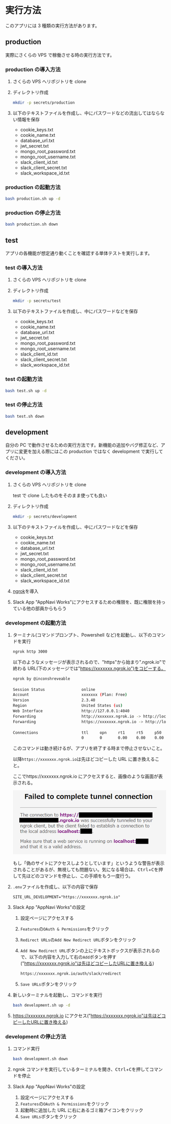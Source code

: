 # 実行方法

このアプリには 3 種類の実行方法があります。

## production

実際にさくらの VPS で稼働させる時の実行方法です。

### production の導入方法

1. さくらの VPS へリポジトリを clone
2. ディレクトリ作成

   ```sh
   mkdir -p secrets/production
   ```

3. 以下のテキストファイルを作成し、中にパスワードなどの流出してはならない情報を保存
   - cookie_keys.txt
   - cookie_name.txt
   - database_url.txt
   - jwt_secret.txt
   - mongo_root_password.txt
   - mongo_root_username.txt
   - slack_client_id.txt
   - slack_client_secret.txt
   - slack_workspace_id.txt

### production の起動方法

```sh
bash production.sh up -d
```

### production の停止方法

```sh
bash production.sh down
```

## test

アプリの各機能が想定通り動くことを確認する単体テストを実行します。

### test の導入方法

1. さくらの VPS へリポジトリを clone
2. ディレクトリ作成

   ```sh
   mkdir -p secrets/test
   ```

3. 以下のテキストファイルを作成し、中にパスワードなどを保存
   - cookie_keys.txt
   - cookie_name.txt
   - database_url.txt
   - jwt_secret.txt
   - mongo_root_password.txt
   - mongo_root_username.txt
   - slack_client_id.txt
   - slack_client_secret.txt
   - slack_workspace_id.txt

### test の起動方法

```sh
bash test.sh up -d
```

### test の停止方法

```sh
bash test.sh down
```

## development

自分の PC で動作させるための実行方法です。新機能の追加やバグ修正など、アプリに変更を加える際にはこの production ではなく development で実行してください。

### development の導入方法

1. さくらの VPS へリポジトリを clone

   test で clone したものをそのまま使っても良い

2. ディレクトリ作成

   ```sh
   mkdir -p secrets/development
   ```

3. 以下のテキストファイルを作成し、中にパスワードなどを保存
   - cookie_keys.txt
   - cookie_name.txt
   - database_url.txt
   - jwt_secret.txt
   - mongo_root_password.txt
   - mongo_root_username.txt
   - slack_client_id.txt
   - slack_client_secret.txt
   - slack_workspace_id.txt
4. [ngrok](https://ngrok.com/)を導入
5. Slack App "AppNavi Works"にアクセスするための権限を、既に権限を持っている他の部員からもらう

### development の起動方法

1. ターミナル(コマンドプロンプト、Powershell など)を起動し、以下のコマンドを実行

   ```sh
   ngrok http 3000
   ```

   以下のようなメッセージが表示されるので、"https"から始まり".ngrok.io"で終わる URL(下のメッセージでは"https://xxxxxxx.ngrok.io")をコピーする。

   ```sh
   ngrok by @inconshreveable

   Session Status                online
   Account                       xxxxxxx (Plan: Free)
   Version                       2.3.40
   Region                        United States (us)
   Web Interface                 http://127.0.0.1:4040
   Forwarding                    http://xxxxxxx.ngrok.io -> http://localhost:3000
   Forwarding                    https://xxxxxxx.ngrok.io -> http://localhost:3000

   Connections                   ttl     opn     rt1     rt5     p50     p90
                                 0       0       0.00    0.00    0.00    0.00
   ```

   このコマンドは動き続けるが、アプリを終了する時まで停止させないこと。

   以降`https://xxxxxxx.ngrok.io`は先ほどコピーした URL に置き換えること。

   ここでhttps://xxxxxxx.ngrok.io にアクセスすると、画像のような画面が表示される。

   ![https://xxxxxxx.ngrok.io にアクセスした画面(一部)](./ngrok.png)

   もし「偽のサイトにアクセスしようとしています」というような警告が表示されることがあるが、無視しても問題ない。気になる場合は、<kbd>Ctrl</kbd>+<kbd>C</kbd>を押して先ほどのコマンドを停止し、この手順をもう一度行う。

2. `.env`ファイルを作成し、以下の内容で保存

   ```.env
   SITE_URL_DEVELOPMENT="https://xxxxxxx.ngrok.io"
   ```

3. Slack App "AppNavi Works"の設定

   1. 設定ページにアクセスする
   2. `Features`の`OAuth & Permissions`をクリック
   3. `Redirect URLs`の`Add New Redirect URL`ボタンをクリック
   4. `Add New Redirect URL`ボタンの上にテキストボックスが表示されるので、以下の内容を入力して右の`Add`ボタンを押す("https://xxxxxxx.ngrok.io"は先ほどコピーしたURLに置き換える)

      ```txt
      https://xxxxxxx.ngrok.io/auth/slack/redirect
      ```

   5. `Save URLs`ボタンをクリック

4. 新しいターミナルを起動し、コマンドを実行

   ```sh
   bash development.sh up -d
   ```

5. https://xxxxxxx.ngrok.io にアクセス("https://xxxxxxx.ngrok.io"は先ほどコピーしたURLに置き換える)

### development の停止方法

1. コマンド実行

   ```sh
   bash development.sh down
   ```

2. ngrok コマンドを実行しているターミナルを開き、<kbd>Ctrl</kbd>+<kbd>C</kbd>を押してコマンドを停止
3. Slack App "AppNavi Works"の設定
   1. 設定ページにアクセスする
   2. `Features`の`OAuth & Permissions`をクリック
   3. 起動時に追加した URL に右にあるゴミ箱アイコンをクリック
   4. `Save URLs`ボタンをクリック
